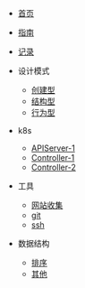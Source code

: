 <!-- docs/_sidebar.md -->

<!-- s -->
* [首页](/zh-cn/)
* [指南](zh-cn/guide)
* [记录](zh-cn/公司记录/1.md)

* 设计模式

  * [创建型](zh-cn/设计模式/创建型_5.md)
  * [结构型](zh-cn/设计模式/结构型_7.md)
  * [行为型](zh-cn/设计模式/行为型_11.md)


* k8s
    * [APIServer-1](zh-cn/K*S/APIServer-1.md)
    * [Controller-1](zh-cn/K*S/Controller-1.md)
    * [Controller-2](zh-cn/K*S/Controller-2.md)

* 工具
    * [网站收集](zh-cn/工具/网站收集.md)
    * [git](zh-cn/工具/git.md)
    * [ssh](zh-cn/工具/ssh.md)

* 数据结构
    * [排序](zh-cn/数据结构/排序.md)
    * [其他](zh-cn/数据结构/1.md)